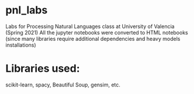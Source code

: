 # pnl_labs
Labs for Processing Natural Languages class at University of Valencia (Spring 2021)
All the jupyter notebooks were converted to HTML notebooks (since many libraries require additional dependencies and heavy models installations)

# Libraries used: 
scikit-learn, spacy, Beautiful Soup, gensim, etc.
